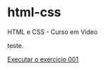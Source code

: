 # html-css
 HTML e CSS - Curso em Video

teste.

<a href="https://jordaobrunowiezel.github.io/html-css/Curso em Video/M%C3%B3dulo%201/Exercicios/ex01/index.html"> Executar o exercicio 001</a>